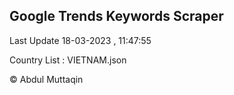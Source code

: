 

## Google Trends Keywords Scraper 
 
Last Update 18-03-2023 , 11:47:55

Country List :
VIETNAM.json



© Abdul Muttaqin 
